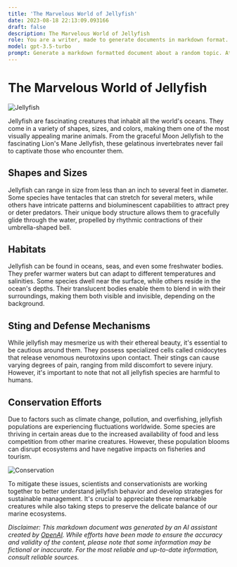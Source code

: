 ```yaml
---
title: 'The Marvelous World of Jellyfish'
date: 2023-08-18 22:13:09.093166
draft: false
description: The Marvelous World of Jellyfish
role: You are a writer, made to generate documents in markdown format. It is very important that all of the documents you generate are in valid markdown format.
model: gpt-3.5-turbo
prompt: Generate a markdown formatted document about a random topic. At the bottom, include a disclaimer explaining that the document was generated by you. The first line of the document should be the title. Make sure that the entire document is in proper markdown format, using a mix of various tags to make the document visually appealing.
---
```


# The Marvelous World of Jellyfish

![Jellyfish](https://www.example.com/jellyfish.jpg)

Jellyfish are fascinating creatures that inhabit all the world's oceans. They come in a variety of shapes, sizes, and colors, making them one of the most visually appealing marine animals. From the graceful Moon Jellyfish to the fascinating Lion's Mane Jellyfish, these gelatinous invertebrates never fail to captivate those who encounter them.

## Shapes and Sizes

Jellyfish can range in size from less than an inch to several feet in diameter. Some species have tentacles that can stretch for several meters, while others have intricate patterns and bioluminescent capabilities to attract prey or deter predators. Their unique body structure allows them to gracefully glide through the water, propelled by rhythmic contractions of their umbrella-shaped bell.

## Habitats

Jellyfish can be found in oceans, seas, and even some freshwater bodies. They prefer warmer waters but can adapt to different temperatures and salinities. Some species dwell near the surface, while others reside in the ocean's depths. Their translucent bodies enable them to blend in with their surroundings, making them both visible and invisible, depending on the background.

## Sting and Defense Mechanisms

While jellyfish may mesmerize us with their ethereal beauty, it's essential to be cautious around them. They possess specialized cells called cnidocytes that release venomous neurotoxins upon contact. Their stings can cause varying degrees of pain, ranging from mild discomfort to severe injury. However, it's important to note that not all jellyfish species are harmful to humans.

## Conservation Efforts

Due to factors such as climate change, pollution, and overfishing, jellyfish populations are experiencing fluctuations worldwide. Some species are thriving in certain areas due to the increased availability of food and less competition from other marine creatures. However, these population blooms can disrupt ecosystems and have negative impacts on fisheries and tourism.

![Conservation](https://www.example.com/conservation.jpg)

To mitigate these issues, scientists and conservationists are working together to better understand jellyfish behavior and develop strategies for sustainable management. It's crucial to appreciate these remarkable creatures while also taking steps to preserve the delicate balance of our marine ecosystems.

*Disclaimer: This markdown document was generated by an AI assistant created by [OpenAI](https://openai.com/). While efforts have been made to ensure the accuracy and validity of the content, please note that some information may be fictional or inaccurate. For the most reliable and up-to-date information, consult reliable sources.*
